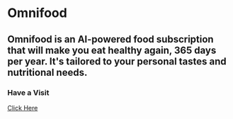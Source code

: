 # Omnifood

## Omnifood is an AI-powered food subscription that will make you eat healthy again, 365 days per year. It's tailored to your personal tastes and nutritional needs.

### Have a Visit 
[Click Here](https://omnifood-pb.netlify.app/)
